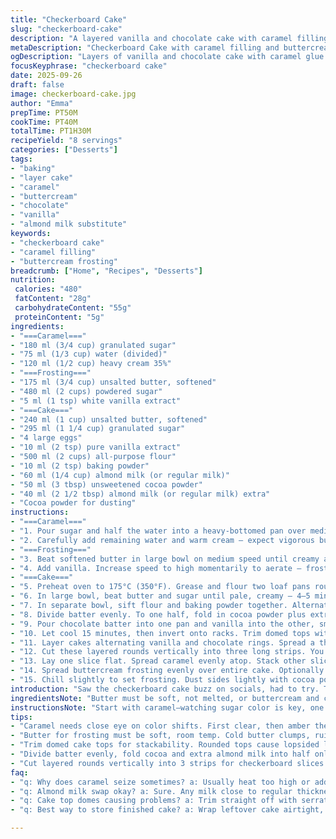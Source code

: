 ```yaml
---
title: "Checkerboard Cake"
slug: "checkerboard-cake"
description: "A layered vanilla and chocolate cake with caramel filling and buttercream glaze. The cake features alternating rings producing a striking checkerboard effect when sliced. Uses a caramel made from caramelized sugar and cream, a classic buttercream frosting whipped to silky texture, and two moist cake batters split and flavored separately. Baked in loaf pans, trimmed and layered. The recipe swaps almond milk for regular milk and adjusts sugar slightly. Emphasis on visual and tactile cues over strict timing. Designed for home bakers comfortable with basic cake layering but wanting a show-stopper dessert."
metaDescription: "Checkerboard Cake with caramel filling and buttercream glaze. Alternating vanilla and chocolate rings create a striking pattern. Home baker friendly, swap almond milk easily."
ogDescription: "Layers of vanilla and chocolate cake with caramel glue. Checkerboard effect after slicing. Buttercream frosting, almond milk can replace regular milk, trimmed tops key."
focusKeyphrase: "checkerboard cake"
date: 2025-09-26
draft: false
image: checkerboard-cake.jpg
author: "Emma"
prepTime: PT50M
cookTime: PT40M
totalTime: PT1H30M
recipeYield: "8 servings"
categories: ["Desserts"]
tags:
- "baking"
- "layer cake"
- "caramel"
- "buttercream"
- "chocolate"
- "vanilla"
- "almond milk substitute"
keywords:
- "checkerboard cake"
- "caramel filling"
- "buttercream frosting"
breadcrumb: ["Home", "Recipes", "Desserts"]
nutrition: 
 calories: "480"
 fatContent: "28g"
 carbohydrateContent: "55g"
 proteinContent: "5g"
ingredients:
- "===Caramel==="
- "180 ml (3/4 cup) granulated sugar"
- "75 ml (1/3 cup) water (divided)"
- "120 ml (1/2 cup) heavy cream 35%"
- "===Frosting==="
- "175 ml (3/4 cup) unsalted butter, softened"
- "480 ml (2 cups) powdered sugar"
- "5 ml (1 tsp) white vanilla extract"
- "===Cake==="
- "240 ml (1 cup) unsalted butter, softened"
- "295 ml (1 1/4 cup) granulated sugar"
- "4 large eggs"
- "10 ml (2 tsp) pure vanilla extract"
- "500 ml (2 cups) all-purpose flour"
- "10 ml (2 tsp) baking powder"
- "60 ml (1/4 cup) almond milk (or regular milk)"
- "50 ml (3 tbsp) unsweetened cocoa powder"
- "40 ml (2 1/2 tbsp) almond milk (or regular milk) extra"
- "Cocoa powder for dusting"
instructions:
- "===Caramel==="
- "1. Pour sugar and half the water into a heavy-bottomed pan over medium heat. No stirring — just swirl gently. Watch the color shift: first clear, then amber then deep golden caramel scent wafts. When deep amber with brown edges, pull off heat fast."
- "2. Carefully add remaining water and warm cream — expect vigorous bubbling, steam. Stir gently, return saucepan on low just to combine. Don’t boil or it will seize. Set aside to cool completely. Caramel should be pourable but thick."
- "===Frosting==="
- "3. Beat softened butter in large bowl on medium speed until creamy and lightened, about 3 minutes. Gradually sift powdered sugar, continue beating low speed to avoid clouds."
- "4. Add vanilla. Increase speed to high momentarily to aerate — frosting must be fluffy yet holding shape, no gritty sugar bits. Cover and chill if too soft when assembling."
- "===Cake==="
- "5. Preheat oven to 175°C (350°F). Grease and flour two loaf pans roughly 22 x 12 cm (9 x 5 in)."
- "6. In large bowl, beat butter and sugar until pale, creamy — 4–5 minutes; crucial to trap air otherwise cake dense. Add eggs one at a time, beating well after each. Mix in vanilla extract fully."
- "7. In separate bowl, sift flour and baking powder together. Alternate adding dry mix and almond milk to butter-egg mix, beginning and ending with flour. Fold gently with spatula, don’t overmix — batter silky, thick but flowing."
- "8. Divide batter evenly. To one half, fold in cocoa powder plus extra almond milk just until fully dark and uniform. Rich chocolate scent should bloom."
- "9. Pour chocolate batter into one pan and vanilla into the other, smooth tops with spatula. Bake center rack 35–40 minutes, test doneness with toothpick — comes out clean or with few crumbs."
- "10. Let cool 15 minutes, then invert onto racks. Trim domed tops with serrated knife for flat surfaces. Once fully cool, slice horizontally into two layers each, yielding four total cake rounds (2 vanilla, 2 chocolate)."
- "11. Layer cakes alternating vanilla and chocolate rings. Spread a thin layer of caramel between each layer to glue. Don’t oversoak or cake soggy. Square off edges for neatness."
- "12. Cut these layered rounds vertically into three long strips. You'll get three checkerboard slices alternating vanilla and chocolate segments lined up."
- "13. Lay one slice flat. Spread caramel evenly atop. Stack other slices alternating colors to form checkerboard pattern when viewed from side. Press gently to fuse."
- "14. Spread buttercream frosting evenly over entire cake. Optionally tint a small portion with pastel food coloring and swirl lightly on top to mimic a subtle marbled effect."
- "15. Chill slightly to set frosting. Dust sides lightly with cocoa powder for rustic finish."
introduction: "Saw the checkerboard cake buzz on socials, had to try. The rhythm of caramel bubbling, then that brittle crack when cooled. Cake layers dense but tender, vanilla and cocoa battling for attention. Learned early on, skipping butter’s room temp results in lumps and a heavy crumb. The trimming step? So crucial for stackability, no wobbles. Spreading caramel thinly between layers, not drowning. The frosting—air whipped or flat and clumpy? Keep an eye, beat long enough, patience. Cutting the cake vertically into strips surprised me; looks insane once sliced, that checkerboard pattern banging. Tried almond milk substitute for a touch nuttiness—worked, more moist. Colors pop better with vanilla extract clear, not brown. Pastel frosting swirl optional, but adds whimsy. Flavor balance, visual pop, structure—each vital for cake’s success. Trust your senses more than the clock."
ingredientsNote: "Butter must be soft, not melted, or buttercream and cake texture suffer. Using almond milk subbed here adds subtle complexity but whole milk works fine—any dairy or plant-based milk close to regular thickness okay. Sugar altered slightly from usual for caramel balance, less water makes caramel less runny but watch timing closely to prevent burning. Cocoa powder unsweetened, dark but not bitter brand. Vanilla extract white, not imitation, to preserve pale vanilla cake contrast against cocoa layers. Powdered sugar for frosting sifted or risk grainy texture, whisk slow to avoid powder clouds. Caramel can seize if too hot or water added too fast—keep heat moderate, stir gently. Cake pans greased and floured well—skip and batter sticks, makes trimming nightmare."
instructionsNote: "Start with caramel—watching sugar color is key, one shade off and bitterness hits. Adding cream slowly at caramel stage cools mixture and makes it smooth. After caramel, frosting—beat butter long at room temp for best fluffy texture; cold butter ruins smoothness. Cake batter—beat butter sugar thoroughly until pale, that's air whipped in improving texture. Alternate dry and wet ingredients reduces overmixing. After baking, trim domed cake tops so layers stack and slice cleanly—rounded tops lead to lopsided cake, unhappy cutting. Cut layers horizontally with saw knife to avoid crumbling. Stack layers with thin caramel glue—not pudding or ganache; caramel slightly thick but spreadable. Cutting cake vertically into thirds creates the checkerboard surprise. Glaze all around, smooth or rustic with spatula. Chill cake to set frosting before slicing. Each step has timing flexibility but watch consistency and look instead of clock. Cake slicing clean cuts if knife warmed before use."
tips:
- "Caramel needs close eye on color shifts. First clear, then amber then deep gold. Any bit burnt – bitterness ruins layers. Stirring no no; swirl pan gently. Adding cream water slow avoids seizing. Heat moderate keeps caramel pourable but thick. Once off heat use quick, cool before spreading."
- "Butter for frosting must be soft, room temp. Cold butter clumps, ruins texture. Beat longer than feels needed, pale and fluffy at least 3 minutes, sift powdered sugar before adding. High speed momentarily aerates; stops gritty texture. Chill if too soft when assembling. Pastel colors optional but use sparingly."
- "Trim domed cake tops for stackability. Rounded tops cause lopsided layers and shaky cake. Use serrated knife, gentle sawing motion. Slice horizontally when fully cool. Cool layers 15 min before moving; warm cake tears or crumbles easily. Stack rings alternating vanilla chocolate, spread caramel thinly to glue, not drown layers."
- "Divide batter evenly, fold cocoa and extra almond milk into half only. Batter silky and thick, avoid overmixing or layers dense. Almond milk swaps whole milk seamlessly adding slight nuttiness. Butter and sugar beaten until very pale traps air, crucial for texture. Bake 35–40 mins, test with toothpick checking clean or few crumbs."
- "Cut layered rounds vertically into 3 strips for checkerboard slices. Press gently after stacking layers with caramel glue to fuse sides. Spread buttercream over cake thin and even; chill slightly before dusting cocoa. Frosting air whipped for light texture but hold shape. Cocoa powder dusting optional for rustic look, enhances visual depth."
faq:
- "q: Why does caramel seize sometimes? a: Usually heat too high or adding cream too fast. Stir gently, add liquids slow. Water ratio matters. If it seizes, can try reheating gently but texture off. Sometimes scrap for glaze instead. Keep heat controlled."
- "q: Almond milk swap okay? a: Sure. Any milk close to regular thickness works. Plant-based or dairy fine. Adds subtle nuttiness here. Avoid watery milk or thin alternatives; batter texture suffers, more folding needed. Whole milk or 2% work without issue. Adjust liquid slightly if too thick or thin."
- "q: Cake top domes causing problems? a: Trim straight off with serrated knife once cool. Domes mess stack, lopsided effect. If crumbly, chill layers before trimming. Cooler cake edges slice cleaner. Skipping trimming means unstable cake, uneven checkerboard effect. Always prep layers flat and equal thickness."
- "q: Best way to store finished cake? a: Wrap leftover cake airtight, fridge best to keep caramel and frosting stable. Cake can dry out — avoid long storage. Freeze in slices wrapped well, thaw slowly in fridge before serving. Leftover caramel refrigerate separately, rewarm slightly to spread again."

---
```


